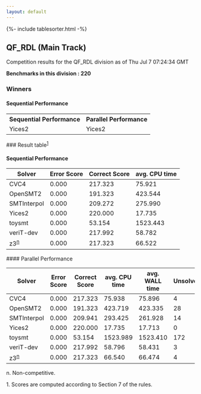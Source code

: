 ```yaml
---
layout: default
---
```

{%- include tablesorter.html -%}

##  QF_RDL (Main Track)

Competition results for the QF_RDL division as of Thu Jul 7 07:24:34 GMT

**Benchmarks in this division : 220** 

### Winners
#### Sequential Performance
<table>
<tr>
<th class="center">Sequential Performance</th>
<th class="center">Parallel Performance</th>
</tr>
<tr class="center">
<td>Yices2</td>
<td>Yices2</td>
</tr>
</table>
### Result table<sup><a href="#fn1">1</a></sup>
 




#### Sequential Performance
<table id="sequential" class="result sorted">
<thead>
<tr>
<th class="center">Solver</th>
<th class="center">Error Score</th>
<th class="center">Correct Score</th>
<th class="center">avg. CPU time </th>
</tr>
</thead>
<tr>
<td>CVC4</td>
<td class="right">0.000</td>
<td class="right">217.323</td>
<td class="right">75.921</td>
</tr>
<tr>
<td>OpenSMT2</td>
<td class="right">0.000</td>
<td class="right">191.323</td>
<td class="right">423.544</td>
</tr>
<tr>
<td>SMTInterpol</td>
<td class="right">0.000</td>
<td class="right">209.272</td>
<td class="right">275.990</td>
</tr>
<tr>
<td>Yices2</td>
<td class="right">0.000</td>
<td class="right">220.000</td>
<td class="right">17.735</td>
</tr>
<tr>
<td>toysmt</td>
<td class="right">0.000</td>
<td class="right">53.154</td>
<td class="right">1523.443</td>
</tr>
<tr>
<td>veriT-dev</td>
<td class="right">0.000</td>
<td class="right">217.992</td>
<td class="right">58.782</td>
</tr>
<tr>
<td>z3<SUP><a href="#fn">n</a></SUP>
</td>
<td class="right">0.000</td>
<td class="right">217.323</td>
<td class="right">66.522</td>
</tr>

</table>
#### Parallel Performance
<table id="parallel" class="result sorted">
<thead>
<tr>
<th class="center">Solver</th><th class="center">Error Score</th>
<th class="center">Correct Score</th>
<th class="center">avg. CPU time </th>
<th class="center">avg. WALL time </th>

<th class="center">Unsolved</th>
</tr>
</thead>
<tr>
<td>CVC4</td>
<td class="right">0.000</td>
<td class="right">217.323</td>
<td class="right">75.938</td>
<td class="right">75.896</td>
<td class="right">4</td>
</tr>
<tr>
<td>OpenSMT2</td>
<td class="right">0.000</td>
<td class="right">191.323</td>
<td class="right">423.719</td>
<td class="right">423.335</td>
<td class="right">28</td>
</tr>
<tr>
<td>SMTInterpol</td>
<td class="right">0.000</td>
<td class="right">209.941</td>
<td class="right">293.425</td>
<td class="right">261.928</td>
<td class="right">14</td>
</tr>
<tr>
<td>Yices2</td>
<td class="right">0.000</td>
<td class="right">220.000</td>
<td class="right">17.735</td>
<td class="right">17.713</td>
<td class="right">0</td>
</tr>
<tr>
<td>toysmt</td>
<td class="right">0.000</td>
<td class="right">53.154</td>
<td class="right">1523.989</td>
<td class="right">1523.410</td>
<td class="right">172</td>
</tr>
<tr>
<td>veriT-dev</td>
<td class="right">0.000</td>
<td class="right">217.992</td>
<td class="right">58.796</td>
<td class="right">58.431</td>
<td class="right">3</td>
</tr>
<tr>
<td>z3<SUP><a href="#fn">n</a></SUP>
</td>
<td class="right">0.000</td>
<td class="right">217.323</td>
<td class="right">66.540</td>
<td class="right">66.474</td>
<td class="right">4</td>
</tr>
</table>
<span id="fn"> n. Non-competitive.</span>

<span id="fn1"> 1. Scores are computed according to Section 7 of the rules.</span>



